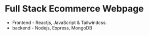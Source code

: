 # Full Stack Ecommerce Webpage
- Frontend - Reactjs, JavaScript & Tailwindcss.
- backend - Nodejs, Express, MongoDB
